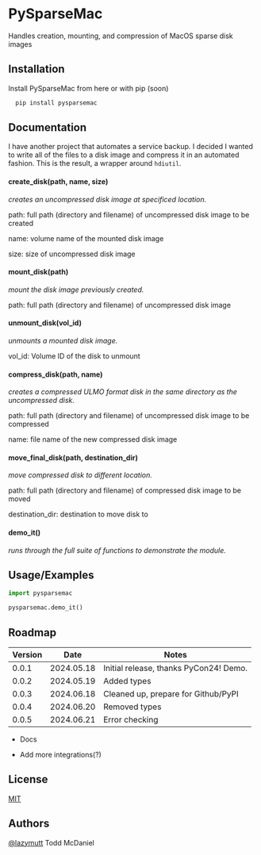 
# PySparseMac

Handles creation, mounting, and compression of MacOS sparse disk images
## Installation

Install PySparseMac from here or with pip (soon)

```bash
  pip install pysparsemac
```

## Documentation

I have another project that automates a service backup. I decided I wanted to write all of the files to a disk image and compress it in an automated fashion. This is the result, a wrapper around `hdiutil`.

#### create_disk(path, name, size)

*creates an uncompressed disk image at specificed location.*

path: full path (directory and filename) of uncompressed disk image to be created

name: volume name of the mounted disk image

size: size of uncompressed disk image

#### mount_disk(path)

*mount the disk image previously created.*

path: full path (directory and filename) of uncompressed disk image


#### unmount_disk(vol_id)

*unmounts a mounted disk image.*

vol_id: Volume ID of the disk to unmount

#### compress_disk(path, name)

*creates a compressed ULMO format disk in the same directory as the uncompressed disk.*

path: full path (directory and filename) of uncompressed disk image to be compressed

name: file name of the new compressed disk image

#### move_final_disk(path, destination_dir)

*move compressed disk to different location.*

path: full path (directory and filename) of compressed disk image to be moved

destination_dir: destination to move disk to

#### demo_it()

*runs through the full suite of functions to demonstrate the module.* 

## Usage/Examples

```python
import pysparsemac

pysparsemac.demo_it()
```


## Roadmap

Version | Date | Notes
------- | ---- | -----
0.0.1 | 2024.05.18 | Initial release, thanks PyCon24! Demo.
0.0.2 | 2024.05.19 | Added types
0.0.3 | 2024.06.18 | Cleaned up, prepare for Github/PyPI
0.0.4 | 2024.06.20 | Removed types
0.0.5 | 2024.06.21 | Error checking

- Docs

- Add more integrations(?)


## License

[MIT](https://choosealicense.com/licenses/mit/)


## Authors

[@lazymutt](https://www.github.com/lazymutt) Todd McDaniel

